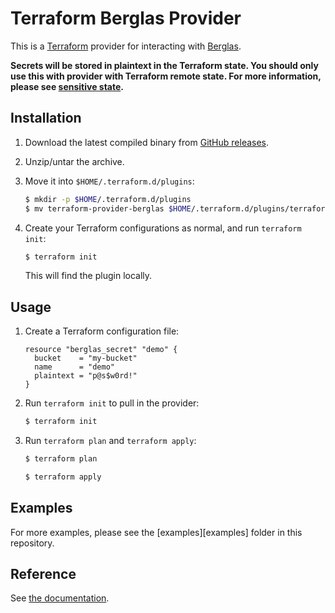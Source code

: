 # Terraform Berglas Provider

This is a [Terraform][terraform] provider for interacting with
[Berglas][berglas].

**Secrets will be stored in plaintext in the Terraform state. You should only
use this with provider with Terraform remote state. For more information, please
see [sensitive state][sensitive-state].**


## Installation

1. Download the latest compiled binary from [GitHub releases][releases].

1. Unzip/untar the archive.

1. Move it into `$HOME/.terraform.d/plugins`:

    ```sh
    $ mkdir -p $HOME/.terraform.d/plugins
    $ mv terraform-provider-berglas $HOME/.terraform.d/plugins/terraform-provider-berglas
    ```

1. Create your Terraform configurations as normal, and run `terraform init`:

    ```sh
    $ terraform init
    ```

    This will find the plugin locally.


## Usage

1. Create a Terraform configuration file:

    ```hcl
    resource "berglas_secret" "demo" {
      bucket    = "my-bucket"
      name      = "demo"
      plaintext = "p@s$w0rd!"
    }
    ```

1. Run `terraform init` to pull in the provider:

    ```sh
    $ terraform init
    ```

1. Run `terraform plan` and `terraform apply`:

    ```sh
    $ terraform plan

    $ terraform apply
    ```

## Examples

For more examples, please see the [examples][examples] folder in this
repository.

## Reference

See [the documentation](doc/).


[berglas]: https://github.com/GoogleCloudPlatform/berglas
[terraform]: https://www.terraform.io/
[releases]: https://github.com/sethvargo/terraform-provider-berglas/releases
[sensitive-state]: https://www.terraform.io/docs/extend/best-practices/sensitive-state.html
